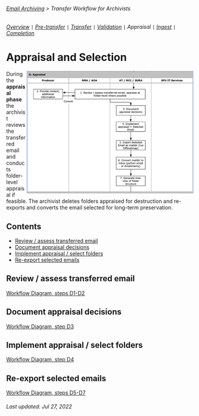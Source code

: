 ###### [Email Archiving](../README.md) > Transfer Workflow for Archivists
###### [Overview](overview.md) `|` [Pre-transfer](pre-transfer.md) `|` [Transfer](transfer.md) `|` [Validation](validation.md) `|` Appraisal `|` [Ingest](ingest.md) `|` [Completion](completion.md)

# Appraisal and Selection
<img align="right" width = "450" src="../images/workflow-phaseD.png">

During the **appraisal phase** the archivist reviews the transferred email and conducts folder-level appraisal if feasible. The archivist deletes folders appraised for destruction and re-exports and converts the email selected for long-term preservation.

## Contents
- [Review / assess transferred email](#review-assess-transferred-email)
- [Document appraisal decisions](#document-appraisal-decisions)
- [Implement appraisal / select folders](#implement-appraisal-select-folders)
- [Re-export selected emails](#re-export-selected-emails)

## Review / assess transferred email
[Workflow Diagram, steps D1-D2](../images/transfer-workflow.png)


## Document appraisal decisions
[Workflow Diagram, step D3](../images/transfer-workflow.png)


## Implement appraisal / select folders
[Workflow Diagram, step D4](../images/transfer-workflow.png)


## Re-export selected emails
[Workflow Diagram, steps D5-D7](../images/transfer-workflow.png)



###### Last updated: Jul 27, 2022
